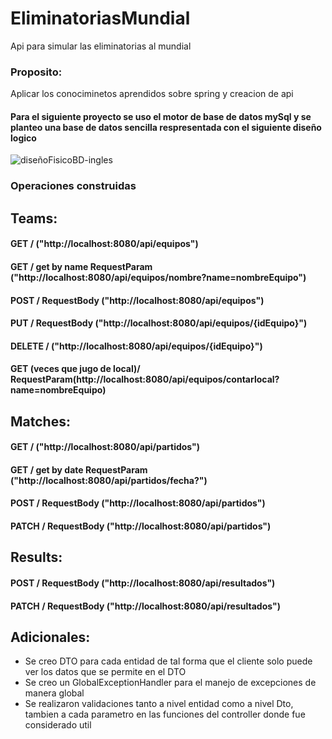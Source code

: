 # EliminatoriasMundial
Api para simular las eliminatorias al mundial

### Proposito:

Aplicar los conociminetos aprendidos sobre spring y creacion de api

#### Para el siguiente proyecto se uso el motor de base de datos mySql y se planteo una base de datos sencilla respresentada con el siguiente diseño logico

![diseñoFisicoBD-ingles](https://github.com/diego-Ballesteros/EliminatoriasMundial/assets/114629529/c76587a9-2977-4b61-a722-2609a177dc7a)


### Operaciones construidas 

## Teams:
#### GET / ("http://localhost:8080/api/equipos")
#### GET / get by name RequestParam ("http://localhost:8080/api/equipos/nombre?name=nombreEquipo")
#### POST / RequestBody ("http://localhost:8080/api/equipos")
#### PUT / RequestBody ("http://localhost:8080/api/equipos/{idEquipo}")
#### DELETE / ("http://localhost:8080/api/equipos/{idEquipo}")
#### GET (veces que jugo de local)/ RequestParam(http://localhost:8080/api/equipos/contarlocal?name=nombreEquipo)

## Matches:
#### GET / ("http://localhost:8080/api/partidos")
#### GET / get by date RequestParam ("http://localhost:8080/api/partidos/fecha?")
#### POST / RequestBody ("http://localhost:8080/api/partidos")
#### PATCH / RequestBody ("http://localhost:8080/api/partidos")

## Results:
#### POST / RequestBody ("http://localhost:8080/api/resultados")
#### PATCH / RequestBody ("http://localhost:8080/api/resultados")

## Adicionales:
- Se creo DTO para cada entidad de tal forma que el cliente solo puede ver los datos que se permite en el DTO
- Se creo un GlobalExceptionHandler para el manejo de excepciones de manera global
- Se realizaron validaciones tanto a nivel entidad como a nivel Dto, tambien a cada parametro en las funciones del controller donde fue considerado util



